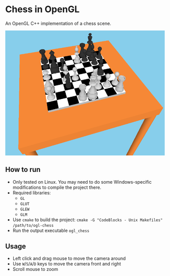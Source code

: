 # Chess in OpenGL

An OpenGL C++ implementation of a chess scene.
    <center>![Image](assets/scene.png)</center>

## How to run

* Only tested on Linux. You may need to do some Windows-specific modifications to compile the project there. 
* Required libraries:
    * `GL`
    * `GLUT`
    * `GLEW`
    * `GLM`
* Use `cmake` to build the project: `cmake -G "CodeBlocks - Unix Makefiles" /path/to/ogl-chess`
* Run the output executable `ogl_chess`

## Usage

* Left click and drag mouse to move the camera around
* Use `W`/`S`/`A`/`D` keys to move the camera front and right
* Scroll mouse to zoom
